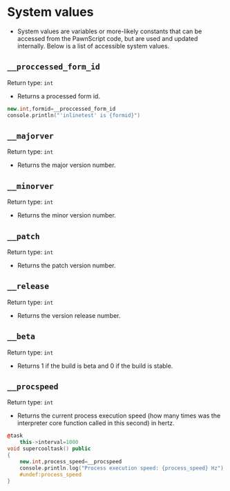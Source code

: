# System values

- System values are variables or more-likely constants that can be accessed from the PawnScript code, but are used and updated internally. Below is a list of accessible system values.

## `__proccessed_form_id`

Return type: `int`

- Returns a processed form id.

```cpp
new.int,formid=__proccessed_form_id
console.println("'inlinetest' is {formid}")
```

## `__majorver`

Return type: `int`

- Returns the major version number.

## `__minorver`

Return type: `int`

- Returns the minor version number.

## `__patch`

Return type: `int`

- Returns the patch version number.

## `__release`

Return type: `int`

- Returns the version release number.

## `__beta`

Return type: `int`

- Returns 1 if the build is beta and 0 if the build is stable.


## `__procspeed`

Return type: `int`

- Returns the current process execution speed (how many times was the interpreter core function called in this second) in hertz.


```cpp
@task
	this->interval=1000
void supercooltask() public
{
	new.int,process_speed=__procspeed
	console.println.log("Process execution speed: {process_speed} Hz")
	#undef:process_speed
}
```